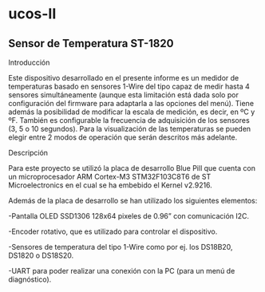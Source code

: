 # ucos-II

## Sensor de Temperatura ST-1820


Introducción

Este dispositivo desarrollado en el presente informe es un medidor de temperaturas basado en sensores 1-Wire del tipo  capaz de medir hasta 4 sensores simultáneamente (aunque esta limitación está dada solo por configuración del firmware para adaptarla a las opciones del menú).
Tiene además la posibilidad de modificar la escala de medición, es decir, en ºC y ºF.
También es configurable la frecuencia de adquisición de los sensores (3, 5 o 10 segundos).
Para la visualización de las temperaturas se pueden elegir entre 2 modos de operación que serán descritos más adelante.


Descripción
 
Para este proyecto se utilizó la placa de desarrollo Blue Pill que cuenta con un microprocesador ARM Cortex-M3 STM32F103C8T6 de ST Microelectronics en el cual se ha embebido el Kernel v2.9216. 

Además de la placa de desarrollo se han utilizado los siguientes elementos:

-Pantalla OLED SSD1306 128x64 pixeles de 0.96” con comunicación I2C.

-Encoder rotativo, que es utilizado para controlar el dispositivo.

-Sensores de temperatura del tipo 1-Wire como por ej. los DS18B20, DS1820 o DS18S20.

-UART para poder realizar una conexión con la PC (para un menú de diagnóstico). 

